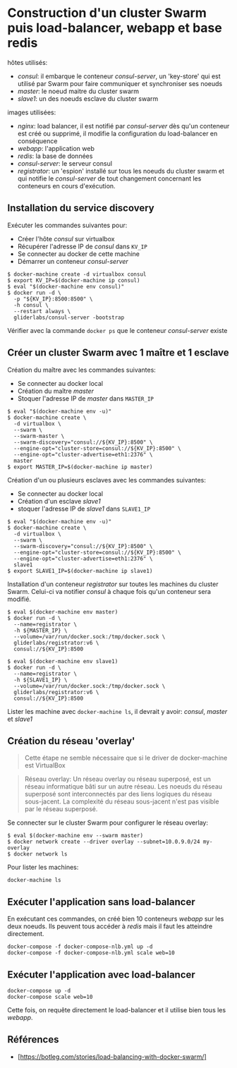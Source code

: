 Construction d'un cluster Swarm puis load-balancer, webapp et base redis
========================================================================

hôtes utilisés:
* _consul_: il embarque le conteneur _consul-server_, un 'key-store' qui est
utilisé par Swarm pour faire communiquer et synchroniser ses noeuds
* _master_: le noeud maitre du cluster swarm
* _slave1_: un des noeuds esclave du cluster swarm

images utilisées:
* _nginx_: load balancer, il est notifié par _consul-server_ dès qu'un
conteneur est créé ou supprimé, il modifie la configuration du load-balancer en
conséquence
* _webapp_: l'application web
* _redis_: la base de données
* _consul-server_: le serveur consul
* _registrator_: un 'espion' installé sur tous les noeuds du cluster swarm et
qui notifie le _consul-server_ de tout changement concernant les conteneurs en
cours d'exécution.

Installation du service discovery
---------------------------------

Exécuter les commandes suivantes pour:
- Créer l'hôte _consul_ sur virtualbox
- Récupérer l'adresse IP de _consul_ dans `KV_IP`
- Se connecter au docker de cette machine
- Démarrer un conteneur _consul-server_

```
$ docker-machine create -d virtualbox consul
$ export KV_IP=$(docker-machine ip consul)
$ eval "$(docker-machine env consul)"
$ docker run -d \
  -p "${KV_IP}:8500:8500" \
  -h consul \
  --restart always \
  gliderlabs/consul-server -bootstrap
```

Vérifier avec la commande `docker ps` que le conteneur _consul-server_ existe

Créer un cluster Swarm avec 1 maître et 1 esclave
-------------------------------------------------

Création du maître avec les commandes suivantes:
- Se connecter au docker local
- Création du maître _master_
- Stoquer l'adresse IP de _master_ dans `MASTER_IP`

```
$ eval "$(docker-machine env -u)"
$ docker-machine create \
  -d virtualbox \
  --swarm \
  --swarm-master \
  --swarm-discovery="consul://${KV_IP}:8500" \
  --engine-opt="cluster-store=consul://${KV_IP}:8500" \
  --engine-opt="cluster-advertise=eth1:2376" \
  master
$ export MASTER_IP=$(docker-machine ip master)
```

Création d'un ou plusieurs esclaves avec les commandes suivantes:
- Se connecter au docker local
- Création d'un esclave _slave1_
- stoquer l'adresse IP de _slave1_ dans `SLAVE1_IP`

```
$ eval "$(docker-machine env -u)"
$ docker-machine create \
  -d virtualbox \
  --swarm \
  --swarm-discovery="consul://${KV_IP}:8500" \
  --engine-opt="cluster-store=consul://${KV_IP}:8500" \
  --engine-opt="cluster-advertise=eth1:2376" \
  slave1
$ export SLAVE1_IP=$(docker-machine ip slave1)
```

Installation d'un conteneur _registrator_ sur toutes les machines du cluster
Swarm. Celui-ci va notifier _consul_ à chaque fois qu'un conteneur sera modifié.

```
$ eval $(docker-machine env master)
$ docker run -d \
  --name=registrator \
  -h ${MASTER_IP} \
  --volume=/var/run/docker.sock:/tmp/docker.sock \
  gliderlabs/registrator:v6 \
  consul://${KV_IP}:8500

$ eval $(docker-machine env slave1)
$ docker run -d \
  --name=registrator \
  -h ${SLAVE1_IP} \
  --volume=/var/run/docker.sock:/tmp/docker.sock \
  gliderlabs/registrator:v6 \
  consul://${KV_IP}:8500
```

Lister les machine avec `docker-machine ls`, il devrait y avoir: _consul_,
_master_ et _slave1_

Création du réseau 'overlay'
----------------------------

> Cette étape ne semble nécessaire que si le driver de docker-machine est
VirtualBox

> Réseau overlay: Un réseau overlay ou réseau superposé, est un réseau
informatique bâti sur un autre réseau. Les noeuds du réseau superposé sont
interconnectés par des liens logiques du réseau sous-jacent. La complexité du
réseau sous-jacent n'est pas visible par le réseau superposé.

Se connecter sur le cluster Swarm pour configurer le réseau overlay:

```
$ eval $(docker-machine env --swarm master)
$ docker network create --driver overlay --subnet=10.0.9.0/24 my-overlay
$ docker network ls
```

Pour lister les machines:

```
docker-machine ls
```

Exécuter l'application sans load-balancer
-----------------------------------------

En exécutant ces commandes, on créé bien 10 conteneurs _webapp_ sur les deux
noeuds. Ils peuvent tous accéder à _redis_ mais il faut les atteindre
directement.

```
docker-compose -f docker-compose-nlb.yml up -d
docker-compose -f docker-compose-nlb.yml scale web=10
```

Exécuter l'application avec load-balancer
-----------------------------------------

```
docker-compose up -d
docker-compose scale web=10
```

Cette fois, on requête directement le load-balancer et il utilise bien tous les
_webapp_.

Références
----------

* [https://botleg.com/stories/load-balancing-with-docker-swarm/]
